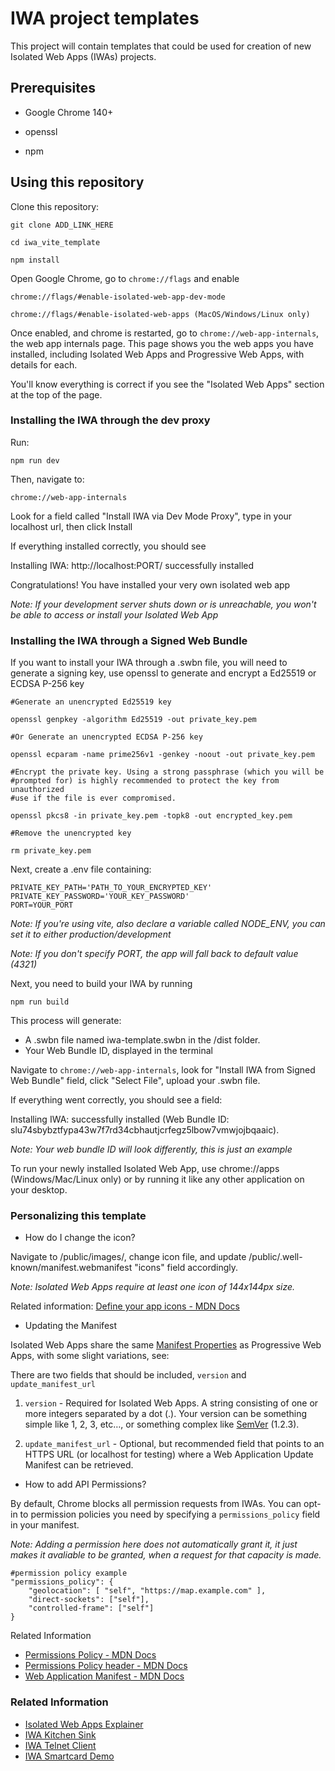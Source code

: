 # IWA project templates

This project will contain templates that could be used for creation of new Isolated Web Apps (IWAs)
projects.

## Prerequisites

- Google Chrome 140+

- openssl

- npm

## Using this repository

Clone this repository:

    git clone ADD_LINK_HERE

    cd iwa_vite_template

    npm install

Open Google Chrome, go to `chrome://flags` and enable

    chrome://flags/#enable-isolated-web-app-dev-mode

    chrome://flags/#enable-isolated-web-apps (MacOS/Windows/Linux only)

Once enabled, and chrome is restarted, go to `chrome://web-app-internals`, the web app internals
page. This page shows you the web apps you have installed, including Isolated Web Apps and
Progressive Web Apps, with details for each.

You'll know everything is correct if you see the "Isolated Web Apps" section at the top of the page.

### Installing the IWA through the dev proxy

Run:

`npm run dev`

Then, navigate to:

`chrome://web-app-internals`

Look for a field called "Install IWA via Dev Mode Proxy", type in your localhost url, then click
Install

If everything installed correctly, you should see

Installing IWA: http://localhost:PORT/ successfully installed

Congratulations! You have installed your very own isolated web app

_Note: If your development server shuts down or is unreachable, you won't be able to access or
install your Isolated Web App_

### Installing the IWA through a Signed Web Bundle

If you want to install your IWA through a .swbn file, you will need to generate a signing key, use
openssl to generate and encrypt a Ed25519 or ECDSA P-256 key

    #Generate an unencrypted Ed25519 key

    openssl genpkey -algorithm Ed25519 -out private_key.pem

    #Or Generate an unencrypted ECDSA P-256 key

    openssl ecparam -name prime256v1 -genkey -noout -out private_key.pem

    #Encrypt the private key. Using a strong passphrase (which you will be
    #prompted for) is highly recommended to protect the key from unauthorized
    #use if the file is ever compromised.

    openssl pkcs8 -in private_key.pem -topk8 -out encrypted_key.pem

    #Remove the unencrypted key

    rm private_key.pem

Next, create a .env file containing:

    PRIVATE_KEY_PATH='PATH_TO_YOUR_ENCRYPTED_KEY'
    PRIVATE_KEY_PASSWORD='YOUR_KEY_PASSWORD'
    PORT=YOUR_PORT

_Note: If you're using vite, also declare a variable called NODE_ENV, you can set it to either
production/development_

_Note: If you don't specify PORT, the app will fall back to default value (4321)_

Next, you need to build your IWA by running

    npm run build

This process will generate:

- A .swbn file named iwa-template.swbn in the /dist folder.
- Your Web Bundle ID, displayed in the terminal

Navigate to `chrome://web-app-internals`, look for "Install IWA from Signed Web Bundle" field, click
"Select File", upload your .swbn file.

If everything went correctly, you should see a field:

Installing IWA: successfully installed (Web Bundle ID:
slu74sbybztfypa43w7f7rd34cbhautjcrfegz5lbow7vmwjojbqaaic).

_Note: Your web bundle ID will look differently, this is just an example_

To run your newly installed Isolated Web App, use chrome://apps (Windows/Mac/Linux only) or by
running it like any other application on your desktop.

### Personalizing this template

- How do I change the icon?

Navigate to /public/images/, change icon file, and update /public/.well-known/manifest.webmanifest
"icons" field accordingly.

_Note: Isolated Web Apps require at least one icon of 144x144px size._

Related information:
[Define your app icons - MDN Docs](https://developer.mozilla.org/en-US/docs/Web/Progressive_web_apps/How_to/Define_app_icons)

- Updating the Manifest

Isolated Web Apps share the same
[Manifest Properties](https://web.dev/articles/add-manifest#manifest-properties) as Progressive Web
Apps, with some slight variations, see:

There are two fields that should be included, `version` and `update_manifest_url`

1. `version` - Required for Isolated Web Apps. A string consisting of one or more integers separated
   by a dot (.). Your version can be something simple like 1, 2, 3, etc…, or something complex like
   [SemVer](https://semver.org/)⁠ (1.2.3).

2. `update_manifest_url` - Optional, but recommended field that points to an HTTPS URL (or localhost
   for testing) where a Web Application Update Manifest can be retrieved.

- How to add API Permissions?

By default, Chrome blocks all permission requests from IWAs. You can opt-in to permission policies
you need by specifying a `permissions_policy` field in your manifest.

_Note: Adding a permission here does not automatically grant it, it just makes it avaliable to be
granted, when a request for that capacity is made._

    #permission policy example
    "permissions_policy": {
        "geolocation": [ "self", "https://map.example.com" ],
        "direct-sockets": ["self"],
        "controlled-frame": ["self"]
    }

Related Information

- [Permissions Policy - MDN Docs](https://developer.mozilla.org/en-US/docs/Web/HTTP/Guides/Permissions_Policy#allowlists)
- [Permissions Policy header - MDN Docs](https://developer.mozilla.org/en-US/docs/Web/HTTP/Reference/Headers/Permissions-Policy)
- [Web Application Manifest - MDN Docs](https://developer.mozilla.org/en-US/docs/Web/Progressive_web_apps/Manifest)

### Related Information

- [Isolated Web Apps Explainer](https://chromeos.dev/en/web/isolated-web-apps)
- [IWA Kitchen Sink](https://github.com/chromeos/iwa-sink)
- [IWA Telnet Client](https://github.com/GoogleChromeLabs/telnet-client/tree/main)
- [IWA Smartcard Demo](https://github.com/GoogleChromeLabs/web-smartcard-demo/tree/main)
